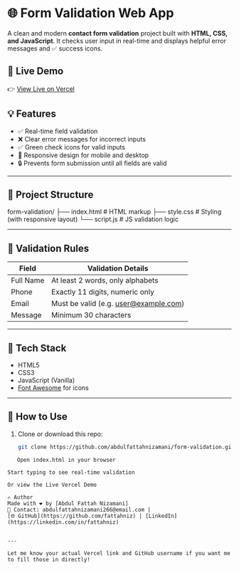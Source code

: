 # 🌐 Form Validation Web App

A clean and modern **contact form validation** project built with **HTML, CSS, and JavaScript**. It checks user input in real-time and displays helpful error messages and ✅ success icons.

## 🔗 Live Demo

👉 [View Live on Vercel](https://form-validation-sigma-six.vercel.app/)  



## 💡 Features

- ✅ Real-time field validation
- ❌ Clear error messages for incorrect inputs
- ✅ Green check icons for valid inputs
- 📱 Responsive design for mobile and desktop
- 🔒 Prevents form submission until all fields are valid

---

## 📁 Project Structure

form-validation/
├── index.html # HTML markup
├── style.css # Styling (with responsive layout)
└── script.js # JS validation logic


---

## 📜 Validation Rules

| Field     | Validation Details                            |
|-----------|-----------------------------------------------|
| Full Name | At least 2 words, only alphabets              |
| Phone     | Exactly 11 digits, numeric only               |
| Email     | Must be valid (e.g. user@example.com)         |
| Message   | Minimum 30 characters                         |

---

## 🚀 Tech Stack

- HTML5
- CSS3
- JavaScript (Vanilla)
- [Font Awesome](https://fontawesome.com) for icons

---

## 🧪 How to Use

1. Clone or download this repo:
   ```bash
   git clone https://github.com/abdulfattahnizamani/form-validation.git
   
```
   Open index.html in your browser

Start typing to see real-time validation

Or view the Live Vercel Demo

✍️ Author
Made with ❤️ by [Abdul Fattah Nizamani]
📧 Contact: abdulfattahnizamani266@email.com |
[🌐 GitHub](https://github.com/fattahniz) | [LinkedIn](https://linkedin.com/in/fattahniz)


---

Let me know your actual Vercel link and GitHub username if you want me to fill those in directly!

